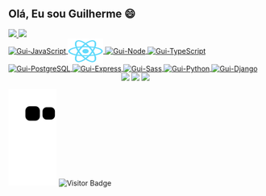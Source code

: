 
## Olá, Eu sou Guilherme 😄

<div>
  <a href="https://github.com/guisilva19">
  <img height="180em" src="https://github-readme-stats.vercel.app/api?username=guisilva19&show_icons=true&theme=dracula&include_all_commits=true&count_private=true"/>
  <img height="180em" src="https://github-readme-stats.vercel.app/api/top-langs/?username=guisilva19&layout=compact&langs_count=7&theme=dracula"/>
</div>

<div margin-bottom="50px">
  <img align="center" alt="Gui-JavaScript" height="50" width="70" src="https://cdn.jsdelivr.net/gh/devicons/devicon/icons/javascript/javascript-plain.svg">
  <img align="center" alt="Gui-React" height="50" width="70" src="https://raw.githubusercontent.com/devicons/devicon/master/icons/react/react-original.svg">
  <img align="center" alt="Gui-Node" height="50" width="70" src="https://cdn.jsdelivr.net/gh/devicons/devicon/icons/nodejs/nodejs-original.svg">
  <img align="center" alt="Gui-TypeScript" height="50" width="70" src="https://cdn.jsdelivr.net/gh/devicons/devicon/icons/typescript/typescript-original.svg">
  <img align="center" alt="Gui-PostgreSQL" height="50" width="70" src="https://cdn.jsdelivr.net/gh/devicons/devicon/icons/postgresql/postgresql-original.svg">
  <img align="center" alt="Gui-Express" height="50" width="70" src="https://cdn.jsdelivr.net/gh/devicons/devicon/icons/express/express-original.svg">
  <img align="center" alt="Gui-Sass" height="50" width="70" src="https://cdn.jsdelivr.net/gh/devicons/devicon/icons/sass/sass-original.svg">
  <img align="center" alt="Gui-Python" height="50" width="70" src="https://cdn.jsdelivr.net/gh/devicons/devicon/icons/python/python-original.svg">
  <img align="center" alt="Gui-Django" height="50" width="70" src="https://cdn.jsdelivr.net/gh/devicons/devicon/icons/django/django-plain-wordmark.svg">
</div>
 

<div align="center">
  <a href ="mailto:2003silvagui@gmail.com"><img src="https://img.shields.io/badge/-Gmail-%23333?style=for-the-badge&logo=gmail&logoColor=white" target="_blank"></a>
  <a href="https://www.linkedin.com/in/guilhermesilvafernandes/" target="_blank"><img src="https://img.shields.io/badge/-LinkedIn-%230077B5?style=for-the-badge&logo=linkedin&logoColor=white" target="_blank"></a>
  <a href="https://contate.me/guisilvadev" target="_blank"><img src="https://img.shields.io/badge/WhatsApp-25D366?style=for-the-badge&logo=whatsapp&logoColor=white"></a>
</div>

![snake gif](https://github.com/guisilva19/guisilva19/blob/output/github-contribution-grid-snake.svg)
![Visitor Badge](https://visitor-badge.laobi.icu/badge?page_id=guisilva19.guisilva19)
